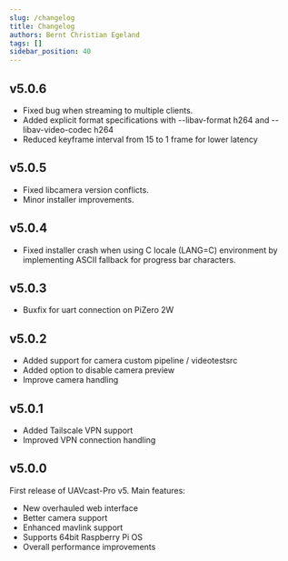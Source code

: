 ```yaml
---
slug: /changelog
title: Changelog
authors: Bernt Christian Egeland
tags: []
sidebar_position: 40
---
```


## v5.0.6
- Fixed bug when streaming to multiple clients.
- Added explicit format specifications with --libav-format h264 and --libav-video-codec h264
- Reduced keyframe interval from 15 to 1 frame for lower latency

## v5.0.5
- Fixed libcamera version conflicts. 
- Minor installer improvements.

## v5.0.4
- Fixed installer crash when using C locale (LANG=C) environment by implementing ASCII fallback for progress bar characters.

## v5.0.3
- Buxfix for uart connection on PiZero 2W

## v5.0.2
- Added support for camera custom pipeline / videotestsrc
- Added option to disable camera preview
- Improve camera handling

## v5.0.1
- Added Tailscale VPN support
- Improved VPN connection handling

## v5.0.0
First release of UAVcast-Pro v5.
Main features:
- New overhauled web interface
- Better camera support
- Enhanced mavlink support
- Supports 64bit Raspberry Pi OS
- Overall performance improvements
